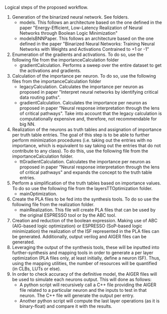 Logical steps of the proposed workflow.
1) Generation of the binarized neural network. See folders.
   - models. This follows an architecture based on the one defined in the paper "Energy-Efficient, Low-Latency Realization of Neural Networks through Boolean Logic Minimization"
   - modelsBNNPaper. This follows an architecture based on the one defined in the paper "Binarized Neural Networks: Training Neural Networks with Weights and Activations Contrained to +1 or -1"
2) Enumeration of the gradients and activations. To do so, use the following file from the importanceCalculation folder
   - gradientCalculation. Performs a sweep over the entire dataset to get the activations and gradients.
3) Calculation of the importance per neuron. To do so, use the following files from the importanceCalculation folder
    - legacyCalculation. Calculates the importance per neuron as proposed in paper "Interpret neural networks by identifying critical data routing paths".
    - gradientCalculation. Calculates the importance per neuron as proposed in paper "Neural response interpretation through the lens of critical pathways".
   Take into account that the legacy calculation is computationally expensive and, therefore, not recommendable for big NN.
4) Realization of the neurons as truth tables and assignation of importance per truth table entries. The goal of this step is to be able to further perform
minimization procedures (i.e. taking out the entries with no importance, which is equivalent to say taking out the entries that do not contribute to any class).
To do this, use the following file from the importanceCalculation folder.
   - ttGradientCalculation. Calculates the importance per neuron as proposed in paper "Neural response interpretation through the lens of critical pathways"
   and expands the concept to the truth table entries.
5) Perform a simplification of the truth tables based on importance values. To do so use the following file from the
layersTTOptimization folder.
    - mainOptimization.
6) Create the PLA files to be fed into the synthesis tools. To do so use the following file from the realization folder.
   - mainRealization. This file will create PLA files that can be used by the original ESPRESSO tool or by the ABC tool.
7) Creation and reduction of the boolean expression. Making use of ABC (AIG-based logic optimization) or ESPRESSO (SoP-based logic minimization)
the realization of the ISF represented in the PLA files can be generated. Additionally, output verilog and AIGER files can be generated.
8) Leveraging the output of the synthesis tools, these will be inputted into further-synthesis and mapping tools in order to generate a per layer
optimization (PLA files only, at least initially, define a neuron ISF). Thus, using the mapping utilities, the number of resources
will be quantified (in CLBs, LUTs or else).
9) In order to check accuracy of the definitive model, the AIGER files will be used to simulate each neurons output. This will done as follows:
   - A python script will recursively call a C++ file providing the AIGER file related to a particular neuron and the inputs to test in that neuron. The C++ file will generate the output per entry.
   - Another python script will compute the last layer operations (as it is binary-float) and compare it with the results. 